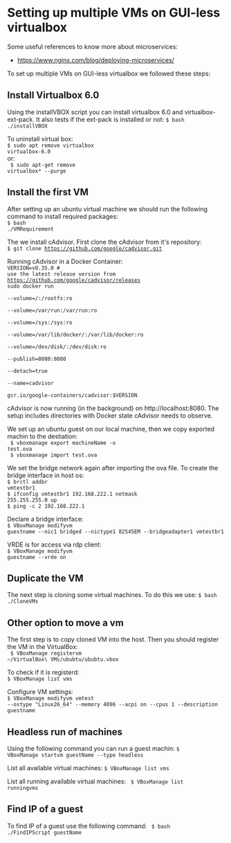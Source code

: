 # Setting up multiple VMs on GUI-less virtualbox
Some useful references to know more about microservices:
 * https://www.nginx.com/blog/deploying-microservices/

To set up multiple VMs on GUI-less virtualbox we followed these steps:
## Install Virtualbox 6.0
Using the installVBOX script you can install virtualbox 6.0 and virtualbox-ext-pack. It also tests if the ext-pack is installed or not:
<code>$ bash ./installVBOX </code>

To uninstall virtual box:<br/>
<code>$ sudo apt remove virtualbox virtualbox-6.0 </code><br/>
or:<br/>
<code> $ sudo apt-get remove virtualbox* --purge </code><br/>

## Install the first VM
After setting up an ubuntu virtual machine we should run the following command to install required packages:<br/>
<code>$ bash ./VMRequirement</code>

The we install cAdvisor. First clone the cAdvisor from it's repository:<br/>
<code>$ git clone https://github.com/google/cadvisor.git </code>

Running cAdvisor in a Docker Container:<br/>
<code>VERSION=v0.35.0 # use the latest release version from https://github.com/google/cadvisor/releases
sudo docker run \
  --volume=/:/rootfs:ro \
  --volume=/var/run:/var/run:ro \
  --volume=/sys:/sys:ro \
  --volume=/var/lib/docker/:/var/lib/docker:ro \
  --volume=/dev/disk/:/dev/disk:ro \
  --publish=8080:8080 \
  --detach=true \
  --name=cadvisor \
  gcr.io/google-containers/cadvisor:$VERSION </code>
  
cAdvisor is now running (in the background) on http://localhost:8080. The setup includes directories with Docker state cAdvisor needs to observe.

We set up an ubuntu guest on our local machine, then we copy exported machin to the destiation:<br/>
<code> $ vboxmanage export machineName -o test.ova</code><br/>
<code> $ vboxmanage import test.ova</code>

We set the bridge network again after importing the ova file. To create the bridge interface in host os:<br/>
<code>$ brctl addbr vmtestbr1 </code><br/>
<code>$ ifconfig  vmtestbr1 192.168.222.1  netmask 255.255.255.0 up </code><br/>
<code>$ ping -c 2 192.168.222.1 </code>

Declare a bridge interface:<br/> 
<code>$ VBoxManage modifyvm guestname --nic1 bridged --nictype1 82545EM --bridgeadapter1 vmtestbr1 </code>

VRDE is for access via rdp client:<br/>
<code>$ VBoxManage modifyvm guestname --vrde on </code>

## Duplicate the VM
The next step is cloning some virtual machines. To do this we use:
<code>$ bash ./CloneVMs </code>

## Other option to move a vm
The first step is to copy cloned VM into the host. Then you should register the VM in the VirtualBox:<br/>
<code> $ VBoxManage registervm ~/VirtualBox\ VMs/ububtu/ububtu.vbox </code>

To check if it is registerd:<br/>
<code>$ VBoxManage list vms </code>

Configure VM settings:<br/> 
<code>$ VBoxManage modifyvm vmtest --ostype  "Linux26_64" --memory 4096 --acpi on --cpus 1  --description guestname </code>

## Headless run of machines
Using the following command you can run a guest machin:
<code>$ VBoxManage startvm guestName --type headless </code>

List all available virtual machines:
<code>$ VBoxManage list vms </code>

List all running available virtual machines:
<code> $ VBoxManage list runningvms</code>

## Find IP of a guest
To find IP of a guest use the following command:
<code> $ bash ./FindIPScript guestName</code>








